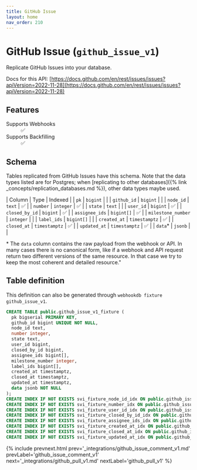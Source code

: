 ```yaml
---
title: GitHub Issue
layout: home
nav_order: 210
---
```


# GitHub Issue (`github_issue_v1`)

Replicate GitHub Issues into your database.

Docs for this API: [https://docs.github.com/en/rest/issues/issues?apiVersion=2022-11-28](https://docs.github.com/en/rest/issues/issues?apiVersion=2022-11-28)

## Features

<dl>
<dt>Supports Webhooks</dt>
<dd>✅</dd>
<dt>Supports Backfilling</dt>
<dd>✅</dd>

</dl>

## Schema

Tables replicated from GitHub Issues have this schema.
Note that the data types listed are for Postgres;
when [replicating to other databases]({% link _concepts/replication_databases.md %}),
other data types maybe used.

| Column | Type | Indexed |
| `pk` | `bigint` |  |
| `github_id` | `bigint` |  |
| `node_id` | `text` | ✅ |
| `number` | `integer` | ✅ |
| `state` | `text` |  |
| `user_id` | `bigint` | ✅ |
| `closed_by_id` | `bigint` | ✅ |
| `assignee_ids` | `bigint[]` | ✅ |
| `milestone_number` | `integer` |  |
| `label_ids` | `bigint[]` |  |
| `created_at` | `timestamptz` | ✅ |
| `closed_at` | `timestamptz` | ✅ |
| `updated_at` | `timestamptz` | ✅ |
| `data`* | `jsonb` |  |

<span class="fs-3">* The `data` column contains the raw payload from the webhook or API.
In many cases there is no canonical form, like if a webhook and API request return
two different versions of the same resource.
In that case we try to keep the most coherent and detailed resource."</span>

## Table definition

This definition can also be generated through `webhookdb fixture github_issue_v1`.

```sql
CREATE TABLE public.github_issue_v1_fixture (
  pk bigserial PRIMARY KEY,
  github_id bigint UNIQUE NOT NULL,
  node_id text,
  number integer,
  state text,
  user_id bigint,
  closed_by_id bigint,
  assignee_ids bigint[],
  milestone_number integer,
  label_ids bigint[],
  created_at timestamptz,
  closed_at timestamptz,
  updated_at timestamptz,
  data jsonb NOT NULL
);
CREATE INDEX IF NOT EXISTS svi_fixture_node_id_idx ON public.github_issue_v1_fixture (node_id);
CREATE INDEX IF NOT EXISTS svi_fixture_number_idx ON public.github_issue_v1_fixture (number);
CREATE INDEX IF NOT EXISTS svi_fixture_user_id_idx ON public.github_issue_v1_fixture (user_id);
CREATE INDEX IF NOT EXISTS svi_fixture_closed_by_id_idx ON public.github_issue_v1_fixture (closed_by_id);
CREATE INDEX IF NOT EXISTS svi_fixture_assignee_ids_idx ON public.github_issue_v1_fixture (assignee_ids);
CREATE INDEX IF NOT EXISTS svi_fixture_created_at_idx ON public.github_issue_v1_fixture (created_at);
CREATE INDEX IF NOT EXISTS svi_fixture_closed_at_idx ON public.github_issue_v1_fixture (closed_at);
CREATE INDEX IF NOT EXISTS svi_fixture_updated_at_idx ON public.github_issue_v1_fixture (updated_at);
```

{% include prevnext.html prev='_integrations/github_issue_comment_v1.md' prevLabel='github_issue_comment_v1' next='_integrations/github_pull_v1.md' nextLabel='github_pull_v1' %}
